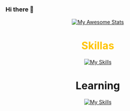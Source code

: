 ### Hi there 👋

<div display='flex' align='center'>
    
[![My Awesome Stats](https://awesome-github-stats.azurewebsites.net/user-stats/jvds-dev?cardType=github&theme=gruvbox&preferLogin=true&Background=DD272700&Border=DD272700&Text=FFC400&Title=FFC400&Ring=FFC400)](https://git.io/awesome-stats-card)

</div>

<div display='flex' align='center'>

<h1 style='color: #FFC400FF;'>Skillas</h1>

<div display='flex' align='center'>

[![My Skills](https://skillicons.dev/icons?i=html,css,js,python,figma,photoshop)](https://skillicons.dev)

</div>
</div>

<div display='flex' align='center'>

# Learning

<div display='flex' align='center'>

[![My Skills](https://skillicons.dev/icons?i=react,nodejs,java,mysql)](https://skillicons.dev)

</div>
</div>
